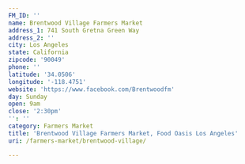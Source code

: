 ```yaml
---
FM_ID: ''
name: Brentwood Village Farmers Market
address_1: 741 South Gretna Green Way
address_2: ''
city: Los Angeles
state: California
zipcode: '90049'
phone: ''
latitude: '34.0506'
longitude: '-118.4751'
website: 'https://www.facebook.com/Brentwoodfm'
day: Sunday
open: 9am
close: '2:30pm'
'': ''
category: Farmers Market
title: 'Brentwood Village Farmers Market, Food Oasis Los Angeles'
uri: /farmers-market/brentwood-village/

---
```

